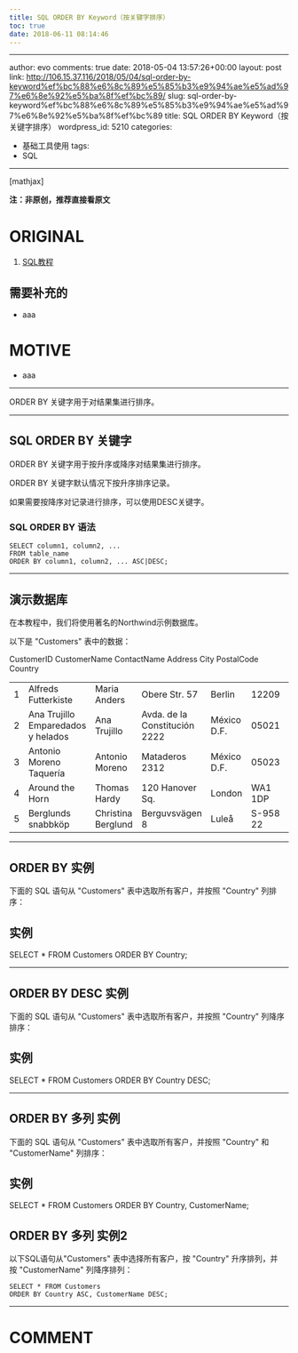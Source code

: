 ```yaml
---
title: SQL ORDER BY Keyword（按关键字排序）
toc: true
date: 2018-06-11 08:14:46
---
```

---
author: evo
comments: true
date: 2018-05-04 13:57:26+00:00
layout: post
link: http://106.15.37.116/2018/05/04/sql-order-by-keyword%ef%bc%88%e6%8c%89%e5%85%b3%e9%94%ae%e5%ad%97%e6%8e%92%e5%ba%8f%ef%bc%89/
slug: sql-order-by-keyword%ef%bc%88%e6%8c%89%e5%85%b3%e9%94%ae%e5%ad%97%e6%8e%92%e5%ba%8f%ef%bc%89
title: SQL ORDER BY Keyword（按关键字排序）
wordpress_id: 5210
categories:
- 基础工具使用
tags:
- SQL
---

<!-- more -->

[mathjax]

**注：非原创，推荐直接看原文**


# ORIGINAL





 	
  1. [SQL教程](https://www.w3cschool.cn/sql/)




## 需要补充的





 	
  * aaa




# MOTIVE





 	
  * aaa





* * *










ORDER BY 关键字用于对结果集进行排序。



* * *





## SQL ORDER BY 关键字


ORDER BY 关键字用于按升序或降序对结果集进行排序。

ORDER BY 关键字默认情况下按升序排序记录。

如果需要按降序对记录进行排序，可以使用DESC关键字。


### SQL ORDER BY 语法



    
    SELECT column1, column2, ...
    FROM table_name
    ORDER BY column1, column2, ... ASC|DESC;





* * *





## 演示数据库


在本教程中，我们将使用著名的Northwind示例数据库。

以下是 "Customers" 表中的数据：
<table class="reference notranslate " >
<tbody >
<tr >
CustomerID
CustomerName
ContactName
Address
City
PostalCode
Country
</tr>
<tr >

<td >1
</td>

<td >Alfreds Futterkiste
</td>

<td >Maria Anders
</td>

<td >Obere Str. 57
</td>

<td >Berlin
</td>

<td >12209
</td>

<td >Germany
</td>
</tr>
<tr >

<td >2
</td>

<td >Ana Trujillo Emparedados y helados
</td>

<td >Ana Trujillo
</td>

<td >Avda. de la Constitución 2222
</td>

<td >México D.F.
</td>

<td >05021
</td>

<td >Mexico
</td>
</tr>
<tr >

<td >3
</td>

<td >Antonio Moreno Taquería
</td>

<td >Antonio Moreno
</td>

<td >Mataderos 2312
</td>

<td >México D.F.
</td>

<td >05023
</td>

<td >Mexico
</td>
</tr>
<tr >

<td >4
</td>

<td >Around the Horn
</td>

<td >Thomas Hardy
</td>

<td >120 Hanover Sq.
</td>

<td >London
</td>

<td >WA1 1DP
</td>

<td >UK
</td>
</tr>
<tr >

<td >5
</td>

<td >Berglunds snabbköp
</td>

<td >Christina Berglund
</td>

<td >Berguvsvägen 8
</td>

<td >Luleå
</td>

<td >S-958 22
</td>

<td >Sweden
</td>
</tr>
</tbody>
</table>



* * *





## ORDER BY 实例


下面的 SQL 语句从 "Customers" 表中选取所有客户，并按照 "Country" 列排序：





## 实例




SELECT * FROM Customers
ORDER BY Country;








* * *





## ORDER BY DESC 实例


下面的 SQL 语句从 "Customers" 表中选取所有客户，并按照 "Country" 列降序排序：





## 实例




SELECT * FROM Customers
ORDER BY Country DESC;








* * *





## ORDER BY 多列 实例


下面的 SQL 语句从 "Customers" 表中选取所有客户，并按照 "Country" 和 "CustomerName" 列排序：





## 实例




SELECT * FROM Customers
ORDER BY Country, CustomerName;













## ORDER BY 多列 实例2


以下SQL语句从"Customers" 表中选择所有客户，按 "Country" 升序排列，并按 "CustomerName" 列降序排列：

    
    SELECT * FROM Customers
    ORDER BY Country ASC, CustomerName DESC;
























* * *





# COMMENT



